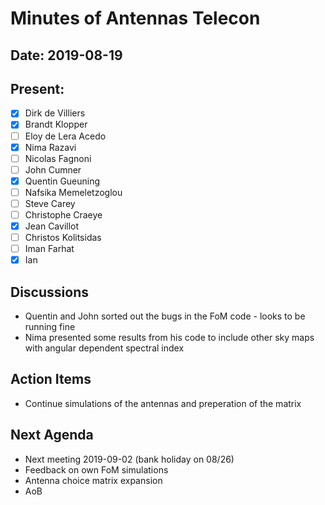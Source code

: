 # Minutes of Antennas Telecon
## Date: 2019-08-19
## Present: 
- [x] Dirk de Villiers
- [x] Brandt Klopper
- [ ] Eloy de Lera Acedo
- [x] Nima Razavi
- [ ] Nicolas Fagnoni
- [ ] John Cumner
- [x] Quentin Gueuning
- [ ] Nafsika Memeletzoglou
- [ ] Steve Carey
- [ ] Christophe Craeye
- [x] Jean Cavillot
- [ ] Christos Kolitsidas
- [ ] Iman Farhat
- [x] Ian 

## Discussions
- Quentin and John sorted out the bugs in the FoM code - looks to be running fine
- Nima presented some results from his code to include other sky maps with angular dependent spectral index

## Action Items
- Continue simulations of the antennas and preperation of the matrix

## Next Agenda
- Next meeting 2019-09-02 (bank holiday on 08/26)
- Feedback on own FoM simulations
- Antenna choice matrix expansion
- AoB
